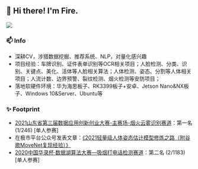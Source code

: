 
## 👋 Hi there! I'm Fire.



[![](https://github-readme-stats.vercel.app/api?username=fire717&show_icons=true&theme=onedark)](https://github.com/anuraghazra/github-readme-stats)

### 📫 Info
* 深耕CV，涉猎数据挖掘、推荐系统、NLP，对量化感兴趣
* 项目经验：车牌识别、证件表单识别等OCR相关项目；人脸检测、分类、识别、关键点、美化、活体等人脸相关算法；人体检测、姿态、分割等人体相关项目；人流计数、边界预警、裂纹检测、烟火检测等安防项目；
* 落地软硬件环境：华为海思板子、RK3399板子+安卓、Jetson Nano&NX板子、Windows 10&Server、Ubuntu等

### ✨ Footprint
* [2021山东省第三届数据应用创新创业大赛-主赛场-烟火云雾识别赛道](https://data.sd.gov.cn/cmpt/cmptDetail.html?id=61)：第一名 (1/246) [单人参赛]
* 在极市平台公众号发表文章：[《2021轻量级人体姿态估计模型修炼之路（附谷歌MoveNet复现经验）》](https://zhuanlan.zhihu.com/p/413313925)
* [2020中国华录杯·数据湖算法大赛—吸烟打电话检测赛道](https://github.com/fire717/hualubei2020-callingsmoking)：第二名 (2/1183) [单人参赛]






<!--
示例
**fire717/fire717** is a ✨ _special_ ✨ repository because its `README.md` (this file) appears on your GitHub profile.


<h3 align="center"> 👋 Hi there! I'm Fire.</h3>

<p align="center">
  <a href="https://fire15.com">Blog</a> •
  <a href="https://www.douban.com/people/fire15/">豆瓣</a>
</p>


Here are some ideas to get you started:

- 🔭 I’m currently working on ...
- 🌱 I’m currently learning ...
- 👯 I’m looking to collaborate on ...
- 🤔 I’m looking for help with ...
- 💬 Ask me about ...
- 📫 How to reach me: ...
- 😄 Pronouns: ...
- ⚡ Fun fact: ...
-->
